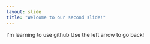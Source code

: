 ```yaml
---
layout: slide
title: "Welcome to our second slide!"
---
```

I'm learning to use github
Use the left arrow to go back!
